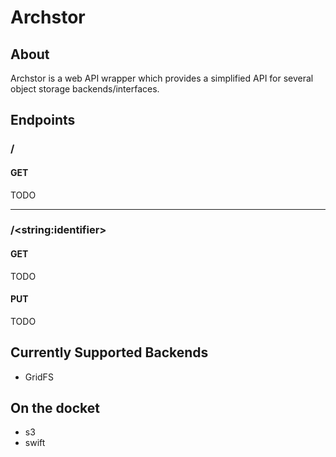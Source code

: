 # Archstor

## About

Archstor is a web API wrapper which provides a simplified API for several object storage backends/interfaces.

## Endpoints

### /

#### GET

TODO

---

### /\<string:identifier\>

#### GET

TODO


#### PUT

TODO

## Currently Supported Backends

- GridFS

## On the docket

- s3
- swift
